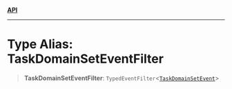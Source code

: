 [**API**](../../../README.md)

***

# Type Alias: TaskDomainSetEventFilter

> **TaskDomainSetEventFilter**: `TypedEventFilter`\<[`TaskDomainSetEvent`](TaskDomainSetEvent.md)\>
